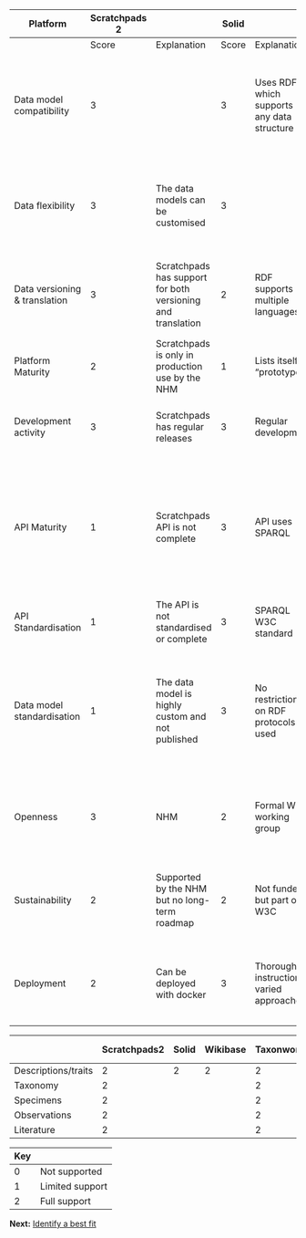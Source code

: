 | Platform                      | Scratchpads 2 |                                                             | Solid |                                             | Wikibase |                                                                                                                  | Taxonworks |                                                                            | Dina Collections |                                                                                                                                           | Living Atlas |                                                                                     | QuitStore |                                                                           |
|-------------------------------|---------------|-------------------------------------------------------------|-------|---------------------------------------------|----------|------------------------------------------------------------------------------------------------------------------|------------|----------------------------------------------------------------------------|------------------|-------------------------------------------------------------------------------------------------------------------------------------------|--------------|-------------------------------------------------------------------------------------|-----------|---------------------------------------------------------------------------|
|                               | Score         | Explanation                                                 | Score | Explanation                                 | Score    | Explanation                                                                                                      | Score      | Explanation                                                                | Score            | Explanation                                                                                                                               | Score        | Explanation                                                                         | Score     | Explanation                                                               |
| Data model compatibility      | 3             |                                                             | 3     | Uses RDF, which supports any data structure | 3        | Fully flexible data model by declaration of custom entities and custom properties                                | 3          | Contains equivalents for the core Scratchpads models and more.             | 1                | Provides specimen and taxonomy models, but not biblio, SPM, or ecological interactions                                                    | 1            | SPM, Occurence & Taxon APIs are read only. No biblio or ecoint.                     | 3         | RDF-based                                                                 |
| Data flexibility              | 3             | The data models can be customised                           | 3     |                                             | 3        |                                                                                                                  | 2          | Data models can be extended with RDF-like triples using DataAttribute      |                  |                                                                                                                                           | 2            | Core data models not flexible, custom data will require development of new modules. | 3         |                                                                           |
| Data versioning & translation | 3             | Scratchpads has support for both versioning and translation | 2     | RDF supports multiple languages             | 2        | Has multilingual capabilities, page revision history.                                                            | 3          | Data is versioned by default. Translation is possible.                     |                  |                                                                                                                                           |              |                                                                                     | 3         | Uses Git for versioning, RDF supports language tags for strings           |
| Platform Maturity             | 2             | Scratchpads is only in production use by the NHM            | 1     | Lists itself as “prototype”                 | 3        | Rolled out by WikiData and other projects                                                                        | 1          | Only a demo instance available                                             | 1                | No sites in production (?)                                                                                                                | 3            | Many sites in production                                                            | pending   |                                                                           |
| Development activity          | 3             | Scratchpads has regular releases                            | 3     | Regular development                         | 3        | Regular development and releases                                                                                 | 3          | Regular development and releases                                           | 1                | No recent updates or releases                                                                                                             | 3            | Regular development and releases                                                    | 2         | Some development, releases every 3-4 months.                              |
| API Maturity                  | 1             | Scratchpads API is not complete                             | 3     | API uses SPARQL                             | 3        | Appears to be complete and documented                                                                            | 2          | Read only, incomplete (write requests planned)                             | 1                | DINA is attempting to establish an API standard, though it is not widely adopted or documented beyond the original OpenAPI specification. | 1            | SPM, Occurence & Taxon APIs are read only                                           | 3         | SPARQL API                                                                |
| API Standardisation           | 1             | The API is not standardised or complete                     | 3     | SPARQL W3C standard                         | 2        | Custom MediaWiki API                                                                                             | 1          | Custom REST API                                                            | 2                |                                                                                                                                           | 2            | Not standard but documented                                                         | 3         | SPARQL W3C standard                                                       |
| Data model standardisation    | 1             | The data model is highly custom and not published           | 3     | No restrictions on RDF protocols used       | 1        | Custom data model standard used only by MediaWiki. Requires all predicates to be explicitly defined within wiki. | 3          | NOMEN ontology, moving towards more RDF-like approach                      | 1                | DINA is attempting to establish a data model standard, though it is not widely adopted.                                                   | 3            | Uses DarwinCore terms                                                               | 3         | RDF standard                                                              |
| Openness                      | 3             | NHM                                                         | 2     | Formal W3C working group                    | 2        | Requires developer account                                                                                       | 3          | Open to contributions and collaboration with other projects                |                  |                                                                                                                                           | 3            | Github based development                                                            | 2         | Github based development, led by research group at Leipzig university     |
| Sustainability                | 2             | Supported by the NHM but no long-term roadmap               | 2     | Not funded but part of W3C                  | 3        | Open source primarily developed by Wikimedia Berlin                                                              | 3          | Long term funding from Species File Group and National Science Foundation. |                  |                                                                                                                                           | 3            | Funded by Australian government.                                                    | pending   |                                                                           |
| Deployment                    | 2             | Can be deployed with docker                                 | 3     | Thorough instructions, varied approaches    | 2        | By docker or following in-depth setup process                                                                    | 2          | Kubernetes instructions provided but not with much depth.                  | 1                | Set up instructions are incomplete                                                                                                        | 3            | Install scripts and comprehensive documentation                                     | 2         | Instructions for installation from source and from docker are in the wiki |



|                     | Scratchpads2 | Solid | Wikibase | Taxonworks | Dina Collections | Living Atlas | QuitStore |
|---------------------|--------------|-------|----------|------------|------------------|--------------|-----------|
| Descriptions/traits | 2            | 2     | 2        | 2          | 0                | 1            | 2         |
| Taxonomy            | 2            |       |          | 2          | 2                | 1            |           |
| Specimens           | 2            |       |          | 2          | 2                | 1            |           |
| Observations        | 2            |       |          | 2          | 2                | 1            |           |
| Literature          | 2            |       |          | 2          | 0                | 1            |           |







| Key |                 |
|-----|-----------------|
| 0   | Not supported   |
| 1   | Limited support |
| 2   | Full support    |


**Next:** [Identify a best fit](./4-conclusions.md)

